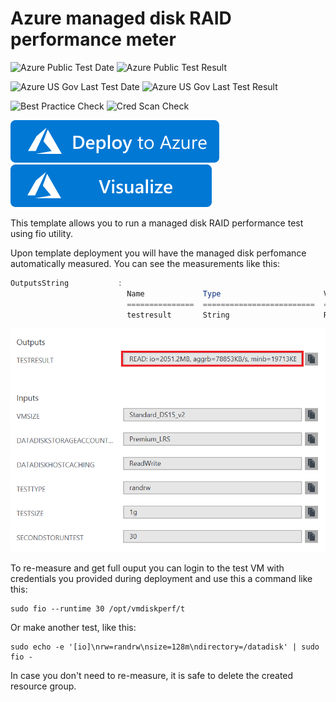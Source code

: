 # Azure managed disk RAID performance meter

![Azure Public Test Date](https://azurequickstartsservice.blob.core.windows.net/badges/managed-disk-raid-performance-meter/PublicLastTestDate.svg)
![Azure Public Test Result](https://azurequickstartsservice.blob.core.windows.net/badges/managed-disk-raid-performance-meter/PublicDeployment.svg)

![Azure US Gov Last Test Date](https://azurequickstartsservice.blob.core.windows.net/badges/managed-disk-raid-performance-meter/FairfaxLastTestDate.svg)
![Azure US Gov Last Test Result](https://azurequickstartsservice.blob.core.windows.net/badges/managed-disk-raid-performance-meter/FairfaxDeployment.svg)

![Best Practice Check](https://azurequickstartsservice.blob.core.windows.net/badges/managed-disk-raid-performance-meter/BestPracticeResult.svg)
![Cred Scan Check](https://azurequickstartsservice.blob.core.windows.net/badges/managed-disk-raid-performance-meter/CredScanResult.svg)

[![Deploy To Azure](https://raw.githubusercontent.com/Azure/azure-quickstart-templates/master/1-CONTRIBUTION-GUIDE/images/deploytoazure.svg?sanitize=true)](https://portal.azure.com/#create/Microsoft.Template/uri/https%3A%2F%2Fraw.githubusercontent.com%2FAzure%2Fazure-quickstart-templates%2Fmaster%2Fmanaged-disk-raid-performance-meter%2Fazuredeploy.json)  [![Visualize](https://raw.githubusercontent.com/Azure/azure-quickstart-templates/master/1-CONTRIBUTION-GUIDE/images/visualizebutton.svg?sanitize=true)](http://armviz.io/#/?load=https%3A%2F%2Fraw.githubusercontent.com%2FAzure%2Fazure-quickstart-templates%2Fmaster%2Fmanaged-disk-raid-performance-meter%2Fazuredeploy.json)

This template allows you to run a managed disk RAID performance test using fio utility.

Upon template deployment you will have the managed disk perfomance automatically measured. You can see the measurements like this:

```powershell
OutputsString           : 
                          Name             Type                       Value     
                          ===============  =========================  ==========
                          testresult       String                     READ: io=2051.2MB, aggrb=78853KB/s, minb=19713KB/s, maxb=20024KB/s, mint=26222msec, maxt=26636msec; WRITE: io=2044.9MB, aggrb=78613KB/s, minb=19653KB/s, maxb=19963KB/s, mint=26222msec, maxt=26636msec;
```

![alt text](images/diskperformance.png "Disk performance measurement output")

To re-measure and get full ouput you can login to the test VM with credentials you provided during deployment and use this a command like this:

```shell
sudo fio --runtime 30 /opt/vmdiskperf/t
```

Or make another test, like this:

```shell
sudo echo -e '[io]\nrw=randrw\nsize=128m\ndirectory=/datadisk' | sudo fio -

```

In case you don't need to re-measure, it is safe to delete the created resource group.



